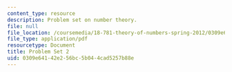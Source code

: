 ```yaml
---
content_type: resource
description: Problem set on number theory.
file: null
file_location: /coursemedia/18-781-theory-of-numbers-spring-2012/0309e64142e256bc5b044cad5257b88e_MIT18_781S12_pset2.pdf
file_type: application/pdf
resourcetype: Document
title: Problem Set 2
uid: 0309e641-42e2-56bc-5b04-4cad5257b88e
---
```

